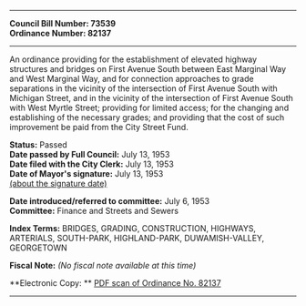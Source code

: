 * * * * *  
  
**Council Bill Number: [](#h0)[](#h2)73539**   
**Ordinance Number: 82137**  
  
* * * * *  
  
An ordinance providing for the establishment of elevated highway structures and bridges on First Avenue South between East Marginal Way and West Marginal Way, and for connection approaches to grade separations in the vicinity of the intersection of First Avenue South with Michigan Street, and in the vicinity of the intersection of First Avenue South with West Myrtle Street; providing for limited access; for the changing and establishing of the necessary grades; and providing that the cost of such improvement be paid from the City Street Fund.  
  
**Status:** Passed   
**Date passed by Full Council:** July 13, 1953   
**Date filed with the City Clerk:** July 13, 1953   
**Date of Mayor's signature:** July 13, 1953   
[(about the signature date)](/~public/approvaldate.htm)   
  
  
**Date introduced/referred to committee:** July 6, 1953   
**Committee:** Finance and Streets and Sewers   
  
**Index Terms:** BRIDGES, GRADING, CONSTRUCTION, HIGHWAYS, ARTERIALS, SOUTH-PARK, HIGHLAND-PARK, DUWAMISH-VALLEY, GEORGETOWN  
  
**Fiscal Note:** *(No fiscal note available at this time)*  
  
**Electronic Copy: ** [PDF scan of Ordinance No. 82137](/~archives/Ordinances/Ord_82137.pdf)  
  
* * * * *  
